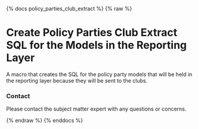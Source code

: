 {% docs policy_parties_club_extract %}
{% raw %}

# Create Policy Parties Club Extract SQL for the Models in the Reporting Layer
A macro that creates the SQL for the policy party models that will be held in the reporting 
layer because they will be sent to the clubs. 

### Contact
Please contact the subject matter expert with any questions or concerns.

{% endraw %}
{% enddocs %}
